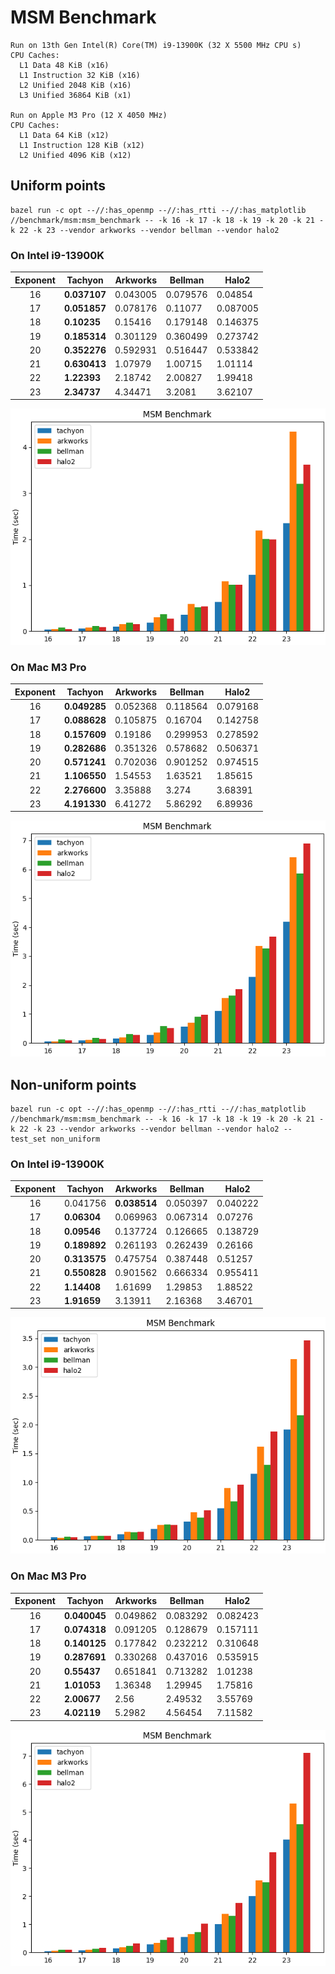# MSM Benchmark

```
Run on 13th Gen Intel(R) Core(TM) i9-13900K (32 X 5500 MHz CPU s)
CPU Caches:
  L1 Data 48 KiB (x16)
  L1 Instruction 32 KiB (x16)
  L2 Unified 2048 KiB (x16)
  L3 Unified 36864 KiB (x1)

Run on Apple M3 Pro (12 X 4050 MHz)
CPU Caches:
  L1 Data 64 KiB (x12)
  L1 Instruction 128 KiB (x12)
  L2 Unified 4096 KiB (x12)
```

## Uniform points

```shell
bazel run -c opt --//:has_openmp --//:has_rtti --//:has_matplotlib //benchmark/msm:msm_benchmark -- -k 16 -k 17 -k 18 -k 19 -k 20 -k 21 -k 22 -k 23 --vendor arkworks --vendor bellman --vendor halo2
```

### On Intel i9-13900K

| Exponent | Tachyon      | Arkworks | Bellman  | Halo2    |
| :------: | ------------ | -------- | -------- | -------- |
|    16    | **0.037107** | 0.043005 | 0.079576 | 0.04854  |
|    17    | **0.051857** | 0.078176 | 0.11077  | 0.087005 |
|    18    | **0.10235**  | 0.15416  | 0.179148 | 0.146375 |
|    19    | **0.185314** | 0.301129 | 0.360499 | 0.273742 |
|    20    | **0.352276** | 0.592931 | 0.516447 | 0.533842 |
|    21    | **0.630413** | 1.07979  | 1.00715  | 1.01114  |
|    22    | **1.22393**  | 2.18742  | 2.00827  | 1.99418  |
|    23    | **2.34737**  | 4.34471  | 3.2081   | 3.62107  |

![image](/benchmark/msm/msm_benchmark_uniform_ubuntu_i9.png)

### On Mac M3 Pro

| Exponent | Tachyon      | Arkworks | Bellman  | Halo2    |
| :------: | ------------ | -------- | -------- | -------- |
|    16    | **0.049285** | 0.052368 | 0.118564 | 0.079168 |
|    17    | **0.088628** | 0.105875 | 0.16704  | 0.142758 |
|    18    | **0.157609** | 0.19186  | 0.299953 | 0.278592 |
|    19    | **0.282686** | 0.351326 | 0.578682 | 0.506371 |
|    20    | **0.571241** | 0.702036 | 0.901252 | 0.974515 |
|    21    | **1.106550** | 1.54553  | 1.63521  | 1.85615  |
|    22    | **2.276600** | 3.35888  | 3.274    | 3.68391  |
|    23    | **4.191330** | 6.41272  | 5.86292  | 6.89936  |

![image](/benchmark/msm/msm_benchmark_uniform_mac_m3.png)

## Non-uniform points

```shell
bazel run -c opt --//:has_openmp --//:has_rtti --//:has_matplotlib //benchmark/msm:msm_benchmark -- -k 16 -k 17 -k 18 -k 19 -k 20 -k 21 -k 22 -k 23 --vendor arkworks --vendor bellman --vendor halo2 --test_set non_uniform
```

### On Intel i9-13900K

| Exponent | Tachyon      | Arkworks     | Bellman  | Halo2    |
| :------: | ------------ | ------------ | -------- | -------- |
|    16    | 0.041756     | **0.038514** | 0.050397 | 0.040222 |
|    17    | **0.06304**  | 0.069963     | 0.067314 | 0.07276  |
|    18    | **0.09546**  | 0.137724     | 0.126665 | 0.138729 |
|    19    | **0.189892** | 0.261193     | 0.262439 | 0.26166  |
|    20    | **0.313575** | 0.475754     | 0.387448 | 0.51257  |
|    21    | **0.550828** | 0.901562     | 0.666334 | 0.955411 |
|    22    | **1.14408**  | 1.61699      | 1.29853  | 1.88522  |
|    23    | **1.91659**  | 3.13911      | 2.16368  | 3.46701  |

![image](/benchmark/msm/msm_benchmark_non_uniform_ubuntu_i9.png)

### On Mac M3 Pro

| Exponent | Tachyon      | Arkworks | Bellman  | Halo2    |
| :------: | ------------ | -------- | -------- | -------- |
|    16    | **0.040045** | 0.049862 | 0.083292 | 0.082423 |
|    17    | **0.074318** | 0.091205 | 0.128679 | 0.157111 |
|    18    | **0.140125** | 0.177842 | 0.232212 | 0.310648 |
|    19    | **0.287691** | 0.330268 | 0.437016 | 0.535915 |
|    20    | **0.55437**  | 0.651841 | 0.713282 | 1.01238  |
|    21    | **1.01053**  | 1.36348  | 1.29945  | 1.75816  |
|    22    | **2.00677**  | 2.56     | 2.49532  | 3.55769  |
|    23    | **4.02119**  | 5.2982   | 4.56454  | 7.11582  |

![image](/benchmark/msm/msm_benchmark_non_uniform_mac_m3.png)
